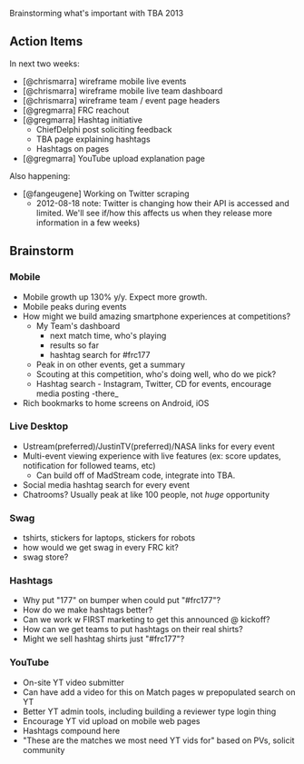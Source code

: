 Brainstorming what's important with TBA 2013

Action Items
------------
In next two weeks:
- [@chrismarra] wireframe mobile live events
- [@chrismarra] wireframe mobile live team dashboard
- [@chrismarra] wireframe team / event page headers
- [@gregmarra] FRC reachout
- [@gregmarra] Hashtag initiative
    - ChiefDelphi post soliciting feedback
    - TBA page explaining hashtags
    - Hashtags on pages
- [@gregmarra] YouTube upload explanation page

Also happening:
- [@fangeugene] Working on Twitter scraping
    - 2012-08-18 note: Twitter is changing how their API is accessed and limited. We'll see if/how this affects us when they release more information in a few weeks)

Brainstorm
----------
### Mobile
- Mobile growth up 130% y/y. Expect more growth.
- Mobile peaks during events
- How might we build amazing smartphone experiences at competitions?
    - My Team's dashboard
        - next match time, who's playing
        - results so far
        - hashtag search for #frc177
    - Peak in on other events, get a summary
    - Scouting at this competition, who's doing well, who do we pick?
    - Hashtag search - Instagram, Twitter, CD for events, encourage media posting -there_
- Rich bookmarks to home screens on Android, iOS

### Live Desktop
- Ustream(preferred)/JustinTV(preferred)/NASA links for every event
- Multi-event viewing experience with live features (ex: score updates, notification for followed teams, etc)
    - Can build off of MadStream code, integrate into TBA.
- Social media hashtag search for every event
- Chatrooms? Usually peak at like 100 people, not _huge_ opportunity

### Swag
- tshirts, stickers for laptops, stickers for robots
- how would we get swag in every FRC kit?
- swag store?

### Hashtags
- Why put "177" on bumper when could put "#frc177"?
- How do we make hashtags better?
- Can we work w FIRST marketing to get this announced @ kickoff?
- How can we get teams to put hashtags on their real shirts?
- Might we sell hashtag shirts just "#frc177"?

### YouTube
- On-site YT video submitter
- Can have add a video for this on Match pages w prepopulated search on YT
- Better YT admin tools, including building a reviewer type login thing
- Encourage YT vid upload on mobile web pages
- Hashtags compound here
- "These are the matches we most need YT vids for" based on PVs, solicit community